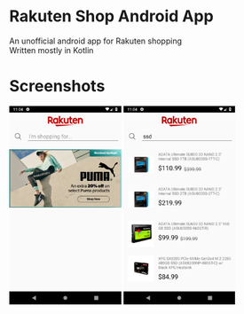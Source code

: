 # Rakuten Shop Android App
An unofficial android app for Rakuten shopping  
Written mostly in Kotlin

# Screenshots
<img src="readme_resources/screenshot_home.png?raw=true" style="width: 40%;">
<img src="readme_resources/screenshot_search.png?raw=true" style="width: 40%;">
